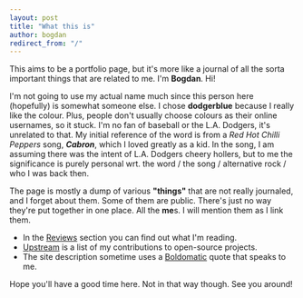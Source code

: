 ```yaml
---
layout: post
title: "What this is"
author: bogdan
redirect_from: "/"
---
```


This aims to be a portfolio page, but it's more like a journal of all the sorta important things that are related to me. I'm **Bogdan**. Hi!

I'm not going to use my actual name much since this person here (hopefully) is somewhat someone else. I chose **dodgerblue** because I really like the colour. Plus, people don't usually choose colours as their online usernames, so it stuck. I'm no fan of baseball or the L.A. Dodgers, it's unrelated to that. My initial reference of the word is from a _Red Hot Chilli Peppers_ song, _**Cabron**_, which I loved greatly as a kid. In the song, I am assuming there was the intent of L.A. Dodgers cheery hollers, but to me the significance is purely personal wrt. the word / the song / alternative rock / who I was back then.

The page is mostly a dump of various **"things"** that are not really journaled, and I forget about them. Some of them are public. There's just no way they're put together in one place. All the **me**s. I will mention them as I link them.
* In the [Reviews](/reviews) section you can find out what I'm reading.
* [Upstream](/upstream) is a list of my contributions to open-source projects.
* The site description sometime uses a [Boldomatic](http://boldomatic.com/) quote that speaks to me.

Hope you'll have a good time here. Not in that way though. See you around!

<!----
TODO:
* there should be a "Listening to" lastfm JS powered subtitle.
* need to create JS to download goodreads / imdb reviews.
---->
